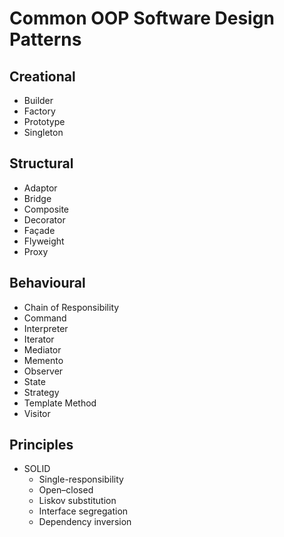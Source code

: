 # Common OOP Software Design Patterns

## Creational
* Builder
* Factory
* Prototype
* Singleton

## Structural
* Adaptor
* Bridge
* Composite
* Decorator
* Façade
* Flyweight
* Proxy

## Behavioural
* Chain of Responsibility
* Command
* Interpreter
* Iterator
* Mediator
* Memento
* Observer
* State
* Strategy
* Template Method
* Visitor

## Principles
* SOLID
    - Single-responsibility
    - Open–closed
    - Liskov substitution
    - Interface segregation
    - Dependency inversion
